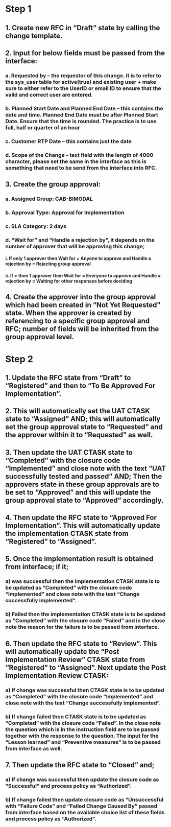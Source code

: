 # Step 1

## 1. Create new RFC in “Draft” state by calling the change template.

## 2. Input for below fields must be passed from the interface:

### a. Requested by – the requestor of this change. It is to refer to the sys_user table for active(true) and existing user + make sure to either refer to the UserID or email ID to ensure that the valid and correct user are entered.

### b. Planned Start Date and Planned End Date – this contains the date and time. Planned End Date must be after Planned Start Date. Ensure that the time is rounded. The practice is to use full, half or quarter of an hour

### c. Customer RTP Date – this contains just the date

### d. Scope of the Change – text field with the length of 4000 character, please set the same in the interface as this is something that need to be send from the interface into RFC.

## 3. Create the group approval:

### a. Assigned Group: CAB-BIMODAL

### b. Approval Type: Approval for Implementation

### c. SLA Category: 2 days

### d. “Wait for” and “Handle a rejection by”, it depends on the number of approver that will be approving this change;

#### i. If only 1 approver then Wait for = Anyone to approve and Handle a rejection by = Rejecting group approval

#### ii. If > then 1 approver then Wait for = Everyone to approve and Handle a rejection by = Waiting for other responses before deciding

## 4. Create the approver into the group approval which had been created in “Not Yet Requested” state. When the approver is created by referencing to a specific group approval and RFC; number of fields will be inherited from the group approval level.

# Step 2

## 1. Update the RFC state from “Draft” to “Registered” and then to “To Be Approved For Implementation”.

## 2. This will automatically set the UAT CTASK state to “Assigned” AND; this will automatically set the group approval state to “Requested” and the approver within it to “Requested” as well.

## 3. Then update the UAT CTASK state to “Completed” with the closure code “Implemented” and close note with the text “UAT successfully tested and passed” AND; Then the approvers state in these group approvals are to be set to “Approved” and this will update the group approval state to “Approved” accordingly.

## 4. Then update the RFC state to “Approved For Implementation”. This will automatically update the implementation CTASK state from “Registered” to “Assigned”.

## 5. Once the implementation result is obtained from interface; if it;

### a) was successful then the implementation CTASK state is to be updated as “Completed” with the closure code “Implemented” and close note with the text “Change successfully implemented”.

### b) Failed then the implementation CTASK state is to be updated as “Completed” with the closure code “Failed” and in the close note the reason for the failure is to be passed from interface.

## 6. Then update the RFC state to “Review”. This will automatically update the “Post Implementation Review” CTASK state from “Registered” to “Assigned”. Next update the Post Implementation Review CTASK:

### a) If change was successful then CTASK state is to be updated as “Completed” with the closure code “Implemented” and close note with the text “Change successfully implemented”.

### b) If change failed then CTASK state is to be updated as “Completed” with the closure code “Failed”. In the close note the question which is in the instruction field are to be passed together with the response to the question. The input for the “Lesson learned” and “Preventive measures” is to be passed from interface as well.

## 7. Then update the RFC state to “Closed” and;

### a) If change was successful then update the closure code as “Successful” and process policy as “Authorized”.

### b) If change failed then update closure code as “Unsuccessful with “Failure Code” and “Failed Change Caused By” passed from interface based on the available choice list of these fields and process policy as “Authorized”.
